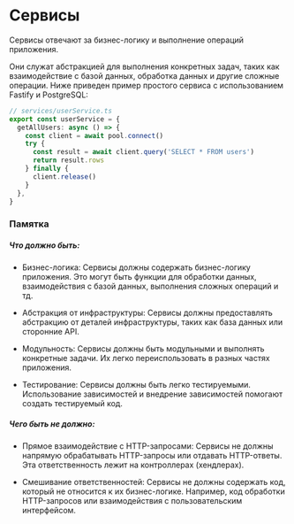 # Сервисы 

Сервисы отвечают за бизнес-логику и выполнение операций приложения. 

Они служат абстракцией для выполнения конкретных задач, таких как взаимодействие с базой данных, обработка данных и другие сложные операции. Ниже приведен пример простого сервиса с использованием Fastify и PostgreSQL:

```ts
// services/userService.ts
export const userService = {
  getAllUsers: async () => {
    const client = await pool.connect()
    try {
      const result = await client.query('SELECT * FROM users')
      return result.rows
    } finally {
      client.release()
    }
  },
}
```

### Памятка

##### Что должно быть:

- Бизнес-логика: Сервисы должны содержать бизнес-логику приложения. Это могут быть функции для обработки данных, взаимодействия с базой данных, выполнения сложных операций и тд.

- Абстракция от инфраструктуры: Сервисы должны предоставлять абстракцию от деталей инфраструктуры, таких как база данных или сторонние API.

- Модульность: Сервисы должны быть модульными и выполнять конкретные задачи. Их легко переиспользовать в разных частях приложения.

- Тестирование: Сервисы должны быть легко тестируемыми. Использование зависимостей и внедрение зависимостей помогают создать тестируемый код.

##### Чего быть не должно:
- Прямое взаимодействие с HTTP-запросами: Сервисы не должны напрямую обрабатывать HTTP-запросы или отдавать HTTP-ответы. Эта ответственность лежит на контроллерах (хендлерах).

- Смешивание ответственностей: Сервисы не должны содержать код, который не относится к их бизнес-логике. Например, код обработки HTTP-запросов или взаимодействия с пользовательским интерфейсом.
